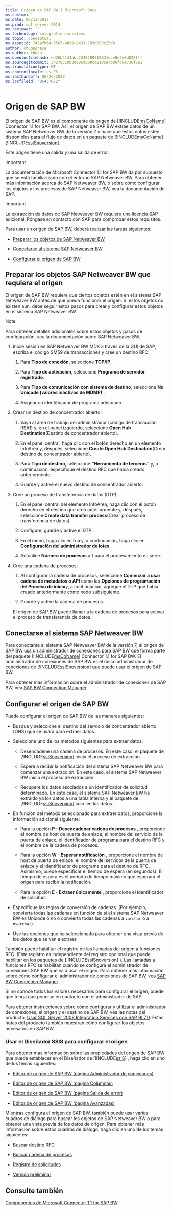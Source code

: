 ```yaml
---
title: Origen de SAP BW | Microsoft Docs
ms.custom: ''
ms.date: 06/13/2017
ms.prod: sql-server-2014
ms.reviewer: ''
ms.technology: integration-services
ms.topic: conceptual
ms.assetid: 749afb64-3567-4dc9-8431-783d650c25db
author: chugugrace
ms.author: chugu
ms.openlocfilehash: ed26b4141abc2340289f18831ece8e2e0d828fff
ms.sourcegitcommit: 34278310b3e005d008cd2106a7b86fc6e736f661
ms.translationtype: MT
ms.contentlocale: es-ES
ms.lasthandoff: 06/26/2020
ms.locfileid: "85437672"
---
```

# <a name="sap-bw-source"></a>Origen de SAP BW
  El origen de SAP BW es el componente de origen de [!INCLUDE[msCoName](../../includes/msconame-md.md)] Connector 1.1 for SAP BW. Así, el origen de SAP BW extrae datos de un sistema SAP Netweaver BW de la versión 7 y hace que estos datos estén disponibles para el flujo de datos en un paquete de [!INCLUDE[msCoName](../../includes/msconame-md.md)] [!INCLUDE[ssISnoversion](../../includes/ssisnoversion-md.md)].  
  
 Este origen tiene una salida y una salida de error.  
  
> [!IMPORTANT]  
>  La documentación de Microsoft Connector 1.1 for SAP BW da por supuesto que se está familiarizado con el entorno SAP Netweaver BW. Para obtener más información acerca de SAP Netweaver BW, o sobre cómo configurar los objetos y los procesos de SAP Netweaver BW, vea la documentación de SAP.  
  
> [!IMPORTANT]  
>  La extracción de datos de SAP Netweaver BW requiere una licencia SAP adicional. Póngase en contacto con SAP para comprobar estos requisitos.  
  
 Para usar un origen de SAP BW, deberá realizar las tareas siguientes:  
  
-   [Preparar los objetos de SAP Netweaver BW](#bkmk_Prepare_Objects)  
  
-   [Conectarse al sistema SAP Netweaver BW](#bkmk_Connect_Database)  
  
-   [Configurar el origen de SAP BW](#bkmk_Configure_Source)  
  
##  <a name="preparing-the-sap-netweaver-bw-objects-that-the-source-requires"></a><a name="bkmk_Prepare_Objects"></a> Preparar los objetos SAP Netweaver BW que requiera el origen  
 El origen de SAP BW requiere que ciertos objetos estén en el sistema SAP Netweaver BW antes de que pueda funcionar el origen. Si estos objetos no existen aún, debe seguir estos pasos para crear y configurar estos objetos en el sistema SAP Netweaver BW.  
  
> [!NOTE]  
>  Para obtener detalles adicionales sobre estos objetos y pasos de configuración, vea la documentación sobre SAP Netweaver BW.  
  
1.  Inicie sesión en SAP Netweaver BW MDX a través de la GUI de SAP, escriba el código SM59 de transacciones y cree un destino RFC:  
  
    1.  Para **Tipo de conexión**, seleccione **TCP/IP**.  
  
    2.  Para **Tipo de activación**, seleccione **Programa de servidor registrado**.  
  
    3.  Para **Tipo de comunicación con sistema de destino**, seleccione **No Unicode (valores inactivos de MDMP)** .  
  
    4.  Asignar un identificador de programa adecuado  
  
2.  Crear un destino de concentrador abierto:  
  
    1.  Vaya al área de trabajo del administrador (código de transacción RSA1) y, en el panel izquierdo, seleccione **Open Hub Destination**(Destino de concentrador abierto).  
  
    2.  En el panel central, haga clic con el botón derecho en un elemento InfoArea y, después, seleccione **Create Open Hub Destination**(Crear destino de concentrador abierto).  
  
    3.  Para **Tipo de destino**, seleccione **“Herramienta de terceros”** y, a continuación, especifique el destino RFC que había creado anteriormente.  
  
    4.  Guarde y active el nuevo destino de concentrador abierto.  
  
3.  Cree un proceso de transferencia de datos (DTP):  
  
    1.  En el panel central del elemento InfoArea, haga clic con el botón derecho en el destino que creó anteriormente y, después, seleccione **Create data transfer process**(Crear proceso de transferencia de datos).  
  
    2.  Configure, guarde y active el DTP.  
  
    3.  En el menú, haga clic en **Ir a** y, a continuación, haga clic en **Configuración del administrador de lotes**.  
  
    4.  Actualice **Número de procesos** a 1 para el procesamiento en serie.  
  
4.  Cree una cadena de procesos:  
  
    1.  Al configurar la cadena de procesos, seleccione **Comenzar a usar cadena de metadatos o API** como las **Opciones de programación** del **Proceso de inicio**y, a continuación, agregue el DTP que había creado anteriormente como nodo subsiguiente.  
  
    2.  Guarde y active la cadena de procesos.  
  
     El origen de SAP BW puede llamar a la cadena de procesos para activar el proceso de transferencia de datos.  
  
##  <a name="connecting-to-the-sap-netweaver-bw-system"></a><a name="bkmk_Connect_Database"></a> Conectarse al sistema SAP Netweaver BW  
 Para conectarse al sistema SAP Netweaver BW de la versión 7, el origen de SAP BW usa un administrador de conexiones para SAP BW que forma parte del paquete [!INCLUDE[msCoName](../../includes/msconame-md.md)] Connector 1.1 for SAP BW. El administrador de conexiones de SAP BW es el único administrador de conexiones de [!INCLUDE[ssISnoversion](../../includes/ssisnoversion-md.md)] que puede usar el origen de SAP BW.  
  
 Para obtener más información sobre el administrador de conexiones de SAP BW, vea [SAP BW Connection Manager](../connection-manager/sap-bw-connection-manager.md).  
  
##  <a name="configuring-the-sap-bw-source"></a><a name="bkmk_Configure_Source"></a> Configurar el origen de SAP BW  
 Puede configurar el origen de SAP BW de las maneras siguientes:  
  
-   Busque y seleccione el destino del servicio de concentrador abierto (OHS) que se usará para extraer datos.  
  
-   Seleccione uno de los métodos siguientes para extraer datos:  
  
    -   Desencadene una cadena de procesos. En este caso, el paquete de [!INCLUDE[ssISnoversion](../../includes/ssisnoversion-md.md)] inicia el proceso de extracción.  
  
    -   Espere a recibir la notificación del sistema SAP Netweaver BW para comenzar una extracción. En este caso, el sistema SAP Netweaver BW inicia el proceso de extracción.  
  
    -   Recupere los datos asociados a un identificador de solicitud determinado. En este caso, el sistema SAP Netweaver BW ha extraído ya los datos a una tabla interna y el paquete de [!INCLUDE[ssISnoversion](../../includes/ssisnoversion-md.md)] solo lee los datos.  
  
-   En función del método seleccionado para extraer datos, proporcione la información adicional siguiente:  
  
    -   Para la opción **P - Desencadenar cadena de procesos** , proporcione el nombre de host de puerta de enlace, el nombre del servicio de la puerta de enlace, el identificador de programa para el destino RFC y el nombre de la cadena de procesos.  
  
    -   Para la opción **W - Esperar notificación** , proporcione el nombre de host de puerta de enlace, el nombre del servidor de la puerta de enlace y el identificador de programa para el destino de RFC. Asimismo, puede especificar el tiempo de espera (en segundos). El tiempo de espera es el periodo de tiempo máximo que esperará el origen para recibir la notificación.  
  
    -   Para la opción **E - Extraer únicamente** , proporcione el identificador de solicitud.  
  
-   Especifique las reglas de conversión de cadenas. (Por ejemplo, convierta todas las cadenas en función de si el sistema SAP Netweaver BW es Unicode o no o convierta todas las cadenas a `varchar` o a `nvarchar`).  
  
-   Use las opciones que ha seleccionado para obtener una vista previa de los datos que se van a extraer.  
  
 También puede habilitar el registro de las llamadas del origen a funciones RFC. (Este registro es independiente del registro opcional que puede habilitar en los paquetes de [!INCLUDE[ssISnoversion](../../includes/ssisnoversion-md.md)] ). Las llamadas a funciones RFC se habilitan cuando se configura el administrador de conexiones SAP BW que va a usar el origen. Para obtener más información sobre cómo configurar el administrador de conexiones de SAP BW, vea [SAP BW Connection Manager](../connection-manager/sap-bw-connection-manager.md).  
  
 Si no conoce todos los valores necesarios para configurar el origen, puede que tenga que ponerse en contacto con el administrador de SAP.  
  
 Para obtener instrucciones sobre cómo configurar y utilizar el administrador de conexiones, el origen y el destino de SAP BW, vea las notas del producto, [Usar SQL Server 2008 Integration Services con SAP BI 7.0](https://go.microsoft.com/fwlink/?LinkID=137090). Estas notas del producto también muestran cómo configurar los objetos necesarios en SAP BW.  
  
### <a name="using-the-ssis-designer-to-configure-the-source"></a>Usar el Diseñador SSIS para configurar el origen  
 Para obtener más información sobre las propiedades del origen de SAP BW que puede establecer en el Diseñador de [!INCLUDE[ssIS](../../includes/ssis-md.md)] , haga clic en uno de los temas siguientes:  
  
-   [Editor de origen de SAP BW &#40;página Administrador de conexiones&#41;](sap-bw-source-editor-connection-manager-page.md)  
  
-   [Editor de origen de SAP BW &#40;página Columnas&#41;](sap-bw-source-editor-columns-page.md)  
  
-   [Editor de origen de SAP BW &#40;página Salida de error&#41;](sap-bw-source-editor-error-output-page.md)  
  
-   [Editor de origen de SAP BW &#40;página Avanzadas&#41;](sap-bw-source-editor-advanced-page.md)  
  
 Mientras configura el origen de SAP BW, también puede usar varios cuadros de diálogo para buscar los objetos de SAP Netweaver BW o para obtener una vista previa de los datos de origen. Para obtener más información sobre estos cuadros de diálogo, haga clic en uno de los temas siguientes:  
  
-   [Buscar destino RFC](look-up-rfc-destination.md)  
  
-   [Buscar cadena de procesos](look-up-process-chain.md)  
  
-   [Registro de solicitudes](request-log.md)  
  
-   [Versión preliminar](preview.md)  
  
## <a name="see-also"></a>Consulte también  
 [Componentes de Microsoft Connector 1.1 for SAP BW](../microsoft-connector-for-sap-bw-components.md)  
  
  
